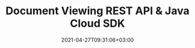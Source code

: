 ---
############################# Static ############################
layout: "product"
date: 2021-04-27T09:31:06+03:00
draft: false

product: "Viewer"
product_tag: "viewer"
platform: "Java"
platform_tag: "java"

############################# Head ############################
head_title: "Java Document Viewing Cloud SDK | Render PDF Word Excel Visio HTML"
head_description: "Work with Java document viewer Cloud SDK & REST APIs to create tools for rendering Word, Excel spreadsheet, PDF, PPTX, HTML, images, emails etc."

############################# Header ############################
title: "Document Viewing REST API & Java Cloud SDK"
description: "Build robust document rendering & viewing tools using Java REST API. Boost your development without worrying about underlying details.‎"
button:
    enable: true

############################# SubMenu ############################
submenu:
    enable: true
    
    left:
        img_alt: "GroupDocs.Viewer Cloud SDK for Java"
        image: "https://www.groupdocs.cloud/templates/groupdocscloud/images/sdk/272x272/groupdocs_viewer-for-java.png"
        product: "GroupDocs.Viewer"
        platform: "Java"

    middle:
        button:
            # button loop
            - link: "#overview"
              text: "Overview"

            # button loop
            - link: "#features"
              text: "Features"

            

            # button loop
            - link: "https://docs.groupdocs.cloud/viewer/release-notes/"
              text: "Release Notes"

            # button loop
            - link: "https://purchase.groupdocs.cloud/pricing"
              text: "Pricing"

    right:
        link_download: "https://github.com/groupdocs-viewer-cloud/groupdocs-viewer-cloud-java"
        link_learn: "https://github.com/groupdocs-viewer-cloud/groupdocs-viewer-cloud-java"
        link_buy: "https://purchase.groupdocs.cloud/buy"

############################# Overview ############################
overview:
    enable: true
    content: |
      GroupDocs.Viewer Cloud is a true REST API that gives the complete freedom of platform & programming language whereas GroupDocs.Viewer Cloud SDK for Java is built as a layer on the top of GroupDocs.Viewer Cloud REST API, allowing a higher level of abstraction so that you don't need to know the REST API to use this SDK.

      GroupDocs.Viewer Cloud API allows you to seamlessly enhance your application with the capability to render a number of document formats with the ability to view a specific document in HTML, image, PDF or its original format. You also get the flexibility to render the whole document, page by page or custom range of pages. GroupDocs.Viewer Cloud SDK for Java has been developed to help you integrate all these features in your Java application without any hassle.


    tabs:
      enable: true     
      
      ## TAB ONE ##
      tab_one:
        description: |
          GroupDocs.Viewer Cloud SDK for Java requires Java Runtime Environment and can run on any platform where these requirements can be 

        right:
          enable: true
          icon: "fas fa-cubes"
          title: "Java Runtime Environment"
          content: |
            
      
      ## TAB TWO ##
      tab_two:
        description: |
          GroupDocs.Viewer Cloud SDK for Java supports a number of document formats.

        left:
          enable: true
          table:
            # table loop
            - title: "Microsoft Office"
              content: |
                * **Word:** DOC, DOCX, DOCM, DOT, DOTX, DOTM
                * **Excel:** XLS, XLSX, XLSM, XLSB, XLTX, XLTM
                * **PowerPoint:**  PPT, PPTX, PPS, PPSX, PPSM, PPTM, POTX, POTM
                * **Visio:** VSD, VSDX, VSDM, VST, VSTX, VSTM, VSS, VSSX, VSSM, VDX, VSX, VTX, VDW
                * **Project:** MPP, MPT
                * **Outlook:** MSG, EML, PST, OST
                * **OneNote:** ONE

            

        right:
          enable: true
          table:
            # table loop
            - title: "Images, Graphics & Diagrams"
              content: |
                * **OpenDocument:** ODT, OTT, ODS, OTS, ODP, OTP, ODG
                * **Fixed Layout:** PDF, XPS
                * **eBook:** EPUB, MOBI
                * **Image Files:** BMP, GIF, ICO, JPG, JPEG, PNG, PSD, SVG, TIF, TIFF, Webp, DjVu, DNG, DCM (DICOM)
                * **JPEG2000:** JP2, J2C, J2K, JPF, JPX, JPM
                * **CAD:** DGN, DWF, DWG, DXF, IFC, STL
                * **Markup:** HTML, MHT, MHTML, XML
                * **Metafile:** WMF, EMF, CGM
                * **Apple Mail:** EMLX
                * **PostScript:** PS, EPS
                * **Other:** RTF, TXT, TEX, CSV, TSV, PCL
                
      ## TAB THREE ##
      tab_three:
        description: |
          GroupDocs.Viewer Cloud for cURL - some of the supported languages and platforms.
        
        left:
          enable: true
          table:
            # table loop
            - icon: "fab fa-windows"
              title: "Operating Systems"
              content: |
                * Microsoft Windows Desktop
                * Microsoft Windows Server
                * Linux
                * MacOS

            # table loop
            - icon: "fas fa-code"
              title: "Supported Frameworks"
              content: |
                * Java 7 (1.7) and above

        right:
          enable: true
          table:
            # table loop
            - icon: "fas fa-cogs"
              title: "Development Environments"
              content: |
                * NetBeans
                * IntelliJ IDEA
                * Eclipse
            # table loop
            - icon: "fas fa-tools"
              title: "Build Automation Tool"
              content: |
                * Maven

############################# Features ############################
features:
    enable: true
    title: "Advanced Document Viewer REST API Features"

    feature:
      # feature loop
      - icon: "fab fa-html5"
        content: "Render documents as HTML5"

      # feature loop
      - icon: "fas fa-images"
        content: "Render documents as Image"

      # feature loop
      - icon: "fas fa-file-alt"
        content: "Rotate, reorder & watermark pages"
      
      # feature loop
      - icon: "fas fa-file-pdf"
        content: "Render documents as PDF"

      # feature loop
      - icon: "fas fa-paperclip"
        content: "Render document attachments"

      # feature loop
      - icon: "fas fa-lock"
        content: "APIs are secured and require authentication"

     

      

    more_feature:
      # more_feature_loop
      - title: "Quick Files and Folder List from the Storage"
        content: |
          The cloud-based viewer API can quickly provide the complete list of existing files and folders with few lines of code.
          
          Get Files List from the Specific Storage and Folder - Java
          
          ```java
          //Get your App SID and App Key at https://dashboard.groupdocs.cloud (free registration is required).

          FolderApi apiInstance = new FolderApi(appSID, appKey);
          GetFilesListRequest request = new GetFilesListRequest("folder name", "storage name");
          FilesList response = apiInstance.getFilesList(request);
          for (StorageFile storageFile : response.getValue()) {
          System.out.println((storageFile.getIsFolder() ? "Folder - " : "File - ") + storageFile.getPath());
          }
          ```
      # more_feature_loop
      - title: "Quickly Get Started with Document Viewing REST API"
        content: "Get started quickly using GroupDocs.Viewer Cloud REST API with the GroupDocs.Viewer Cloud SDK for Java. It facilitates the users and speeds up the development of their applications written in Java while taking care of a lot of low-level details of making requests and handling responses and lets the users focus on writing code specific to their particular project. "

      # more_feature_loop
      - title: "Easy Customization Options"
        content: "GroupDocs.Viewer Cloud SDK is 100% tested and out of the box running. The SDK is open source and has an MIT license. You can use it, and even customize it for absolutely free of charge."
       
       

############################# Support ############################
support:
    enable: true

############################# Solutions ############################
solutions:
    enable: true
    title: "GroupDocs.Viewer Cloud also offers individual document rendering SDKs for other popular languages as listed below:"

    solution:
        # solution loop
        - img_alt: "GroupDocs.Viewer Cloud SDK for cURL"
          image: "https://www.groupdocs.cloud/templates/groupdocscloud/images/sdk/272x272/groupdocs_viewer-for-curl.png"
          product: "GroupDocs.Viewer"
          platform: "cURL"
          link: "/viewer/curl/"

        # solution loop
        - img_alt: "GroupDocs.Viewer Cloud SDK for .NET"
          image: "https://www.groupdocs.cloud/templates/groupdocscloud/images/sdk/272x272/groupdocs_viewer-for-net.png"
          product: "GroupDocs.Viewer"
          platform: ".NET"
          link: "/viewer/net/"

        # solution loop
        - img_alt: "GroupDocs.Viewer Cloud SDK for Java"
          image: "https://www.groupdocs.cloud/templates/groupdocscloud/images/sdk/272x272/groupdocs_viewer-for-java.png"
          product: "GroupDocs.Viewer"
          platform: "Cloud SKD for Java"
          link: "/viewer/java/"

        # solution loop
        - img_alt: "GroupDocs.Viewer Cloud SDK for PHP"
          image: "https://www.groupdocs.cloud/templates/groupdocscloud/images/sdk/272x272/groupdocs_viewer-for-php.png"
          product: "GroupDocs.Viewer"
          platform: "PHP"
          link: "/viewer/php/"

        # solution loop
        - img_alt: "GroupDocs.Viewer Cloud SDK for Python"
          image: "https://www.groupdocs.cloud/templates/groupdocscloud/images/sdk/272x272/groupdocs_viewer-for-python.png"
          product: "GroupDocs.Viewer"
          platform: "Python"
          link: "/viewer/python/"

        # solution loop
        - img_alt: "GroupDocs.Viewer Cloud SDK for Ruby"
          image: "https://www.groupdocs.cloud/templates/groupdocscloud/images/sdk/272x272/groupdocs_viewer-for-ruby.png"
          product: "GroupDocs.Viewer"
          platform: "Ruby"
          link: "/viewer/ruby/"

        # solution loop
        - img_alt: "GroupDocs.Viewer Cloud SDK for Node.js"
          image: "https://www.groupdocs.cloud/templates/groupdocscloud/images/sdk/272x272/groupdocs_viewer-for-node.png"
          product: "GroupDocs.Viewer"
          platform: "Node.js"
          link: "/viewer/nodejs/"

        # solution loop
        - img_alt: "GroupDocs.Viewer Cloud SDK for Android"
          image: "https://www.groupdocs.cloud/templates/groupdocscloud/images/sdk/272x272/groupdocs_viewer-for-android.png"
          product: "GroupDocs.Viewer"
          platform: "Android"
          link: "/viewer/android/"
    

############################# Back to top ###############################
back_to_top:
  enable: true
---